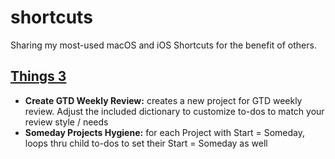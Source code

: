 # shortcuts

Sharing my most-used macOS and iOS Shortcuts for the benefit of others.

## [Things 3](things_3)

* **Create GTD Weekly Review:** creates a new project for GTD weekly review. Adjust the included dictionary to customize to-dos to match your review style / needs
* **Someday Projects Hygiene:** for each Project with Start = Someday, loops thru child to-dos to set their Start = Someday as well
